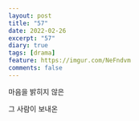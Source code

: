 ```yaml
---
layout: post
title: "57"
date: 2022-02-26
excerpt: "57"
diary: true
tags: [drama]
feature: https://imgur.com/NeFndvm
comments: false
---
```



마음을 밝히지 않은 

그 사람이 보내온

